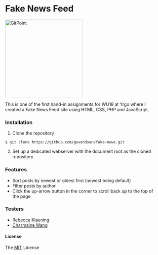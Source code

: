 # Fake News Feed
  <img alt="GitPoint" title="GitPoint" src="https://cdn.dribbble.com/users/393983/screenshots/3336307/fake_news_by_laura_guardalabene_for_junk-o.jpg" width="250">

This is one of the first hand-in assignments for WU18 at Yrgo where I created a Fake News Feed site using HTML, CSS, PHP and JavaScript.

### Installation
1. Clone the repository
```
$ git clone https://github.com/gsvendsen/fake-news.git
```
2. Set up a dedicated webserver with the document root as the cloned repository

### Features
- Sort posts by newest or oldest first (newest being default)
- Filter posts by author
- Click the up-arrow button in the corner to scroll back up to the top of the page

### Testers
- [Rebecca Klaening](https://github.com/rebeccaklaening)
- [Charmaine Wang](https://github.com/Charmaine-wang)


#### License
The [MIT](https://github.com/gsvendsen/fake-news/blob/master/LICENSE) License
